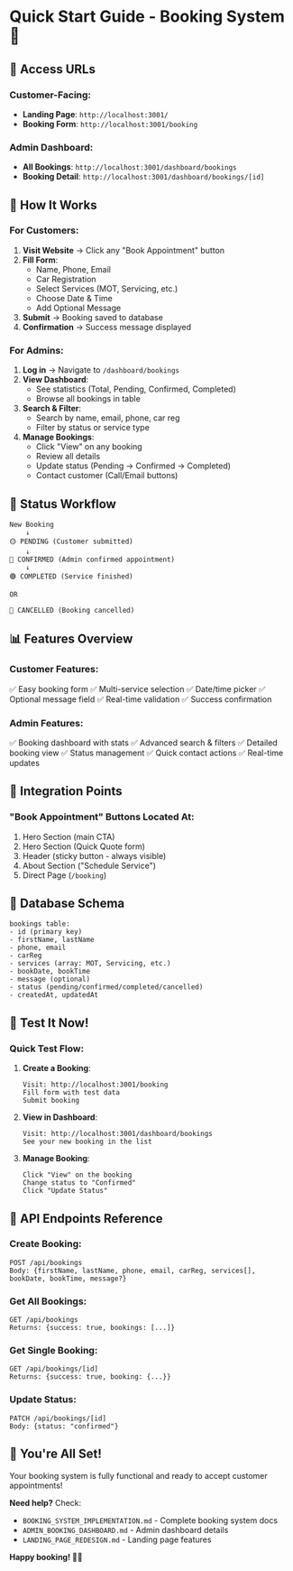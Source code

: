 # Quick Start Guide - Booking System 🚀

## 📍 Access URLs

### Customer-Facing:

- **Landing Page**: `http://localhost:3001/`
- **Booking Form**: `http://localhost:3001/booking`

### Admin Dashboard:

- **All Bookings**: `http://localhost:3001/dashboard/bookings`
- **Booking Detail**: `http://localhost:3001/dashboard/bookings/[id]`

## 🎯 How It Works

### For Customers:

1. **Visit Website** → Click any "Book Appointment" button
2. **Fill Form**:
   - Name, Phone, Email
   - Car Registration
   - Select Services (MOT, Servicing, etc.)
   - Choose Date & Time
   - Add Optional Message
3. **Submit** → Booking saved to database
4. **Confirmation** → Success message displayed

### For Admins:

1. **Log in** → Navigate to `/dashboard/bookings`
2. **View Dashboard**:
   - See statistics (Total, Pending, Confirmed, Completed)
   - Browse all bookings in table
3. **Search & Filter**:
   - Search by name, email, phone, car reg
   - Filter by status or service type
4. **Manage Bookings**:
   - Click "View" on any booking
   - Review all details
   - Update status (Pending → Confirmed → Completed)
   - Contact customer (Call/Email buttons)

## 🎨 Status Workflow

```
New Booking
    ↓
🟡 PENDING (Customer submitted)
    ↓
🔵 CONFIRMED (Admin confirmed appointment)
    ↓
🟢 COMPLETED (Service finished)

OR

🔴 CANCELLED (Booking cancelled)
```

## 📊 Features Overview

### Customer Features:

✅ Easy booking form
✅ Multi-service selection
✅ Date/time picker
✅ Optional message field
✅ Real-time validation
✅ Success confirmation

### Admin Features:

✅ Booking dashboard with stats
✅ Advanced search & filters
✅ Detailed booking view
✅ Status management
✅ Quick contact actions
✅ Real-time updates

## 🔗 Integration Points

### "Book Appointment" Buttons Located At:

1. Hero Section (main CTA)
2. Hero Section (Quick Quote form)
3. Header (sticky button - always visible)
4. About Section ("Schedule Service")
5. Direct Page (`/booking`)

## 📝 Database Schema

```
bookings table:
- id (primary key)
- firstName, lastName
- phone, email
- carReg
- services (array: MOT, Servicing, etc.)
- bookDate, bookTime
- message (optional)
- status (pending/confirmed/completed/cancelled)
- createdAt, updatedAt
```

## 🚀 Test It Now!

### Quick Test Flow:

1. **Create a Booking**:

   ```
   Visit: http://localhost:3001/booking
   Fill form with test data
   Submit booking
   ```

2. **View in Dashboard**:

   ```
   Visit: http://localhost:3001/dashboard/bookings
   See your new booking in the list
   ```

3. **Manage Booking**:
   ```
   Click "View" on the booking
   Change status to "Confirmed"
   Click "Update Status"
   ```

## 📱 API Endpoints Reference

### Create Booking:

```
POST /api/bookings
Body: {firstName, lastName, phone, email, carReg, services[], bookDate, bookTime, message?}
```

### Get All Bookings:

```
GET /api/bookings
Returns: {success: true, bookings: [...]}
```

### Get Single Booking:

```
GET /api/bookings/[id]
Returns: {success: true, booking: {...}}
```

### Update Status:

```
PATCH /api/bookings/[id]
Body: {status: "confirmed"}
```

## 🎉 You're All Set!

Your booking system is fully functional and ready to accept customer appointments!

**Need help?** Check:

- `BOOKING_SYSTEM_IMPLEMENTATION.md` - Complete booking system docs
- `ADMIN_BOOKING_DASHBOARD.md` - Admin dashboard details
- `LANDING_PAGE_REDESIGN.md` - Landing page features

**Happy booking! 🎯✨**

